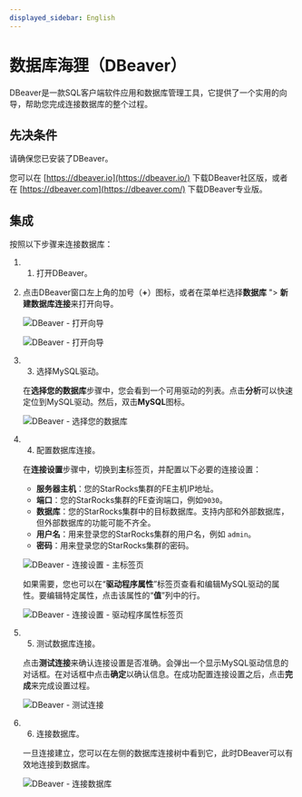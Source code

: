 ```yaml
---
displayed_sidebar: English
---
```


# 数据库海狸（DBeaver）

DBeaver是一款SQL客户端软件应用和数据库管理工具，它提供了一个实用的向导，帮助您完成连接数据库的整个过程。

## 先决条件

请确保您已安装了DBeaver。

您可以在 [https://dbeaver.io](https://dbeaver.io/) 下载DBeaver社区版，或者在 [https://dbeaver.com](https://dbeaver.com/) 下载DBeaver专业版。

## 集成

按照以下步骤来连接数据库：

1. 1. 打开DBeaver。

2. 点击DBeaver窗口左上角的加号（**+**）图标，或者在菜单栏选择**数据库** \"> **新建数据库连接**来打开向导。

   ![DBeaver - 打开向导](../../assets/IDE_dbeaver_1.png)

   ![DBeaver - 打开向导](../../assets/IDE_dbeaver_2.png)

3. 3. 选择MySQL驱动。

   在**选择您的数据库**步骤中，您会看到一个可用驱动的列表。点击**分析**可以快速定位到MySQL驱动。然后，双击**MySQL**图标。

   ![DBeaver - 选择您的数据库](../../assets/IDE_dbeaver_3.png)

4. 4. 配置数据库连接。

   在**连接设置**步骤中，切换到**主**标签页，并配置以下必要的连接设置：

   - **服务器主机**：您的StarRocks集群的FE主机IP地址。
   - **端口**：您的StarRocks集群的FE查询端口，例如`9030`。
   - **数据库**：您的StarRocks集群中的目标数据库。支持内部和外部数据库，但外部数据库的功能可能不齐全。
   - **用户名**：用来登录您的StarRocks集群的用户名，例如 `admin`。
   - **密码**：用来登录您的StarRocks集群的密码。

   ![DBeaver - 连接设置 - 主标签页](../../assets/IDE_dbeaver_4.png)

   如果需要，您也可以在“**驱动程序属性**”标签页查看和编辑MySQL驱动的属性。要编辑特定属性，点击该属性的“**值**”列中的行。

   ![DBeaver - 连接设置 - 驱动程序属性标签页](../../assets/IDE_dbeaver_5.png)

5. 5. 测试数据库连接。

   点击**测试连接**来确认连接设置是否准确。会弹出一个显示MySQL驱动信息的对话框。在对话框中点击**确定**以确认信息。在成功配置连接设置之后，点击**完成**来完成设置过程。

   ![DBeaver - 测试连接](../../assets/IDE_dbeaver_6.png)

6. 6. 连接数据库。

   一旦连接建立，您可以在左侧的数据库连接树中看到它，此时DBeaver可以有效地连接到数据库。

   ![DBeaver - 连接数据库](../../assets/IDE_dbeaver_7.png)
